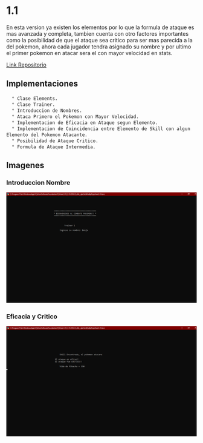 # 1.1
En esta version ya existen los elementos por lo que la formula de ataque es mas avanzada y completa, tambien cuenta con otro factores
importantes como la posibilidad de que el ataque sea critico para ser mas parecida a la del pokemon, ahora cada jugador tendra asignado
su nombre y por ultimo el primer pokemon en atacar sera el con mayor velocidad en stats.

[Link Repositorio](https://github.com/arratiabenjamin/combatePokemon/tree/ac6804db4bbc8c9899f4c97ec385a3796f694fd6)

## Implementaciones
      ° Clase Elements.
      ° Clase Trainer.
      ° Introduccion de Nombres.
      ° Ataca Primero el Pokemon con Mayor Velocidad.
      ° Implementacion de Eficacia en Ataque segun Elemento.
      ° Implementacion de Coincidencia entre Elemento de Skill con algun Elemento del Pokemon Atacante.
      ° Posibilidad de Ataque Critico.
      ° Formula de Ataque Intermedia.


## Imagenes

### Introduccion Nombre
![Screenshot](Img/IntroduccionNombre.png)
### Eficacia y Critico
![Screenshot](Img/EficaciaYCritico.png)

